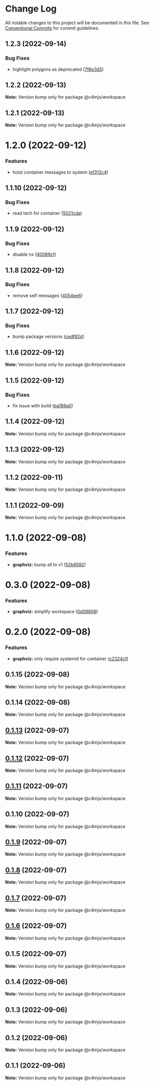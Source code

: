 # Change Log

All notable changes to this project will be documented in this file.
See [Conventional Commits](https://conventionalcommits.org) for commit guidelines.

## 1.2.3 (2022-09-14)

### Bug Fixes

- highlight polygons as deprecated ([7f6e3d5](https://github.com/c4mjs/c4mjs/commit/7f6e3d5b8e81fc2440769cf3c00c5aa268995fa6))

## 1.2.2 (2022-09-13)

**Note:** Version bump only for package @c4mjs/workspace

## 1.2.1 (2022-09-13)

**Note:** Version bump only for package @c4mjs/workspace

# 1.2.0 (2022-09-12)

### Features

- hoist container messages to system ([ef312c4](https://github.com/c4mjs/c4mjs/commit/ef312c46a9ba419eac57c0cab1d8b1775b0e94f3))

## 1.1.10 (2022-09-12)

### Bug Fixes

- read tech for container ([5021cda](https://github.com/c4mjs/c4mjs/commit/5021cda02dc7ecd86cf6b82eb543e236c5d64477))

## 1.1.9 (2022-09-12)

### Bug Fixes

- disable nx ([40089cf](https://github.com/c4mjs/c4mjs/commit/40089cf787b203cfc042b8d9859229502080ad3e))

## 1.1.8 (2022-09-12)

### Bug Fixes

- remove self messages ([4054ee6](https://github.com/c4mjs/c4mjs/commit/4054ee6d1d9b3981fc9249c8e9bc440565c2cdcf))

## 1.1.7 (2022-09-12)

### Bug Fixes

- bump package versions ([cedf62d](https://github.com/c4mjs/c4mjs/commit/cedf62d0fccc953d294455526920ce0a82e9c444))

## 1.1.6 (2022-09-12)

**Note:** Version bump only for package @c4mjs/workspace

## 1.1.5 (2022-09-12)

### Bug Fixes

- fix issue with build ([ba188a0](https://github.com/c4mjs/c4mjs/commit/ba188a01bcc9f6e628e29ce7b59a3aea4828efd3))

## 1.1.4 (2022-09-12)

**Note:** Version bump only for package @c4mjs/workspace

## 1.1.3 (2022-09-12)

**Note:** Version bump only for package @c4mjs/workspace

## 1.1.2 (2022-09-11)

**Note:** Version bump only for package @c4mjs/workspace

## 1.1.1 (2022-09-09)

**Note:** Version bump only for package @c4mjs/workspace

# 1.1.0 (2022-09-08)

### Features

- **graphviz:** bump all to v1 ([52b6592](https://github.com/c4mjs/c4mjs/commit/52b65923d4e87b84f2b5785cc72f0beed318b15f))

# 0.3.0 (2022-09-08)

### Features

- **graphviz:** simplify workspace ([0d06606](https://github.com/c4mjs/c4mjs/commit/0d06606c63ecb25430e1912ca7f90cd102df8e06))

# 0.2.0 (2022-09-08)

### Features

- **graphviz:** only require systemid for container ([c2324cf](https://github.com/c4mjs/c4mjs/commit/c2324cfa17912ef1b5a6b770dad5aa66a2a88fc1))

## 0.1.15 (2022-09-08)

**Note:** Version bump only for package @c4mjs/workspace

## 0.1.14 (2022-09-08)

**Note:** Version bump only for package @c4mjs/workspace

## [0.1.13](https://github.com/JonathanTurnock/c4mjs/compare/@c4mjs/workspace@0.1.12...@c4mjs/workspace@0.1.13) (2022-09-07)

**Note:** Version bump only for package @c4mjs/workspace

## [0.1.12](https://github.com/JonathanTurnock/c4mjs/compare/@c4mjs/workspace@0.1.11...@c4mjs/workspace@0.1.12) (2022-09-07)

**Note:** Version bump only for package @c4mjs/workspace

## [0.1.11](https://github.com/JonathanTurnock/c4mjs/compare/@c4mjs/workspace@0.1.10...@c4mjs/workspace@0.1.11) (2022-09-07)

**Note:** Version bump only for package @c4mjs/workspace

## 0.1.10 (2022-09-07)

**Note:** Version bump only for package @c4mjs/workspace

## [0.1.9](https://github.com/JonathanTurnock/c4mjs/compare/@c4mjs/workspace@0.1.8...@c4mjs/workspace@0.1.9) (2022-09-07)

**Note:** Version bump only for package @c4mjs/workspace

## [0.1.8](https://github.com/JonathanTurnock/c4mjs/compare/@c4mjs/workspace@0.1.7...@c4mjs/workspace@0.1.8) (2022-09-07)

**Note:** Version bump only for package @c4mjs/workspace

## [0.1.7](https://github.com/JonathanTurnock/c4mjs/compare/@c4mjs/workspace@0.1.6...@c4mjs/workspace@0.1.7) (2022-09-07)

**Note:** Version bump only for package @c4mjs/workspace

## [0.1.6](https://github.com/JonathanTurnock/c4mjs/compare/@c4mjs/workspace@0.1.5...@c4mjs/workspace@0.1.6) (2022-09-07)

**Note:** Version bump only for package @c4mjs/workspace

## 0.1.5 (2022-09-07)

**Note:** Version bump only for package @c4mjs/workspace

## 0.1.4 (2022-09-06)

**Note:** Version bump only for package @c4mjs/workspace

## 0.1.3 (2022-09-06)

**Note:** Version bump only for package @c4mjs/workspace

## 0.1.2 (2022-09-06)

**Note:** Version bump only for package @c4mjs/workspace

## 0.1.1 (2022-09-06)

**Note:** Version bump only for package @c4mjs/workspace

